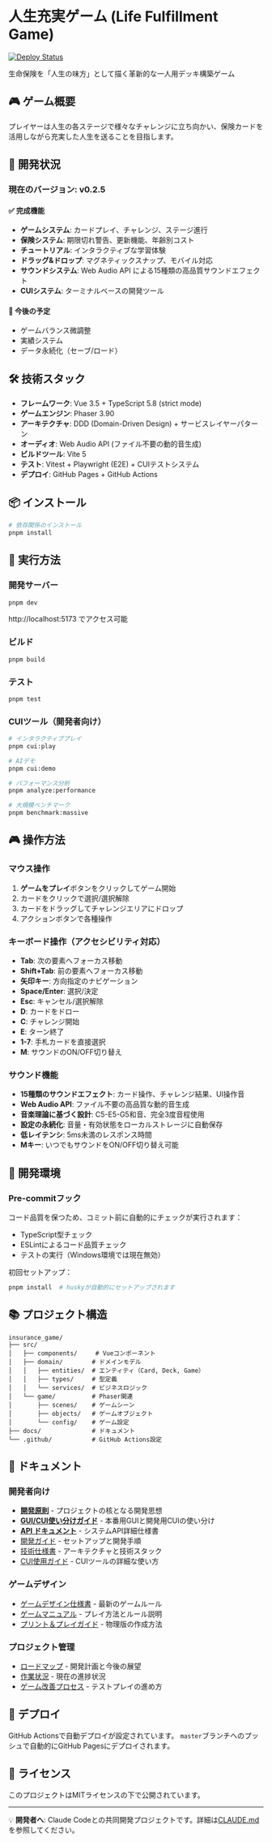 # 人生充実ゲーム (Life Fulfillment Game)

[![Deploy Status](https://github.com/shishihs/insurance_self_game/workflows/Deploy%20to%20GitHub%20Pages/badge.svg)](https://github.com/shishihs/insurance_self_game/actions)

生命保険を「人生の味方」として描く革新的な一人用デッキ構築ゲーム

## 🎮 ゲーム概要

プレイヤーは人生の各ステージで様々なチャレンジに立ち向かい、保険カードを活用しながら充実した人生を送ることを目指します。

## 🚀 開発状況

### 現在のバージョン: v0.2.5

#### ✅ 完成機能
- **ゲームシステム**: カードプレイ、チャレンジ、ステージ進行
- **保険システム**: 期限切れ警告、更新機能、年齢別コスト
- **チュートリアル**: インタラクティブな学習体験
- **ドラッグ&ドロップ**: マグネティックスナップ、モバイル対応
- **サウンドシステム**: Web Audio API による15種類の高品質サウンドエフェクト
- **CUIシステム**: ターミナルベースの開発ツール

#### 🔄 今後の予定
- ゲームバランス微調整
- 実績システム
- データ永続化（セーブ/ロード）

## 🛠️ 技術スタック

- **フレームワーク**: Vue 3.5 + TypeScript 5.8 (strict mode)
- **ゲームエンジン**: Phaser 3.90
- **アーキテクチャ**: DDD (Domain-Driven Design) + サービスレイヤーパターン
- **オーディオ**: Web Audio API (ファイル不要の動的音生成)
- **ビルドツール**: Vite 5
- **テスト**: Vitest + Playwright (E2E) + CUIテストシステム
- **デプロイ**: GitHub Pages + GitHub Actions

## 📦 インストール

```bash
# 依存関係のインストール
pnpm install
```

## 🎯 実行方法

### 開発サーバー
```bash
pnpm dev
```

http://localhost:5173 でアクセス可能

### ビルド
```bash
pnpm build
```

### テスト
```bash
pnpm test
```

### CUIツール（開発者向け）
```bash
# インタラクティブプレイ
pnpm cui:play

# AIデモ
pnpm cui:demo

# パフォーマンス分析
pnpm analyze:performance

# 大規模ベンチマーク
pnpm benchmark:massive
```

## 🎮 操作方法

### マウス操作
1. **ゲームをプレイ**ボタンをクリックしてゲーム開始
2. カードをクリックで選択/選択解除
3. カードをドラッグしてチャレンジエリアにドロップ
4. アクションボタンで各種操作

### キーボード操作（アクセシビリティ対応）
- **Tab**: 次の要素へフォーカス移動
- **Shift+Tab**: 前の要素へフォーカス移動
- **矢印キー**: 方向指定のナビゲーション
- **Space/Enter**: 選択/決定
- **Esc**: キャンセル/選択解除
- **D**: カードをドロー
- **C**: チャレンジ開始
- **E**: ターン終了
- **1-7**: 手札カードを直接選択
- **M**: サウンドのON/OFF切り替え

### サウンド機能
- **15種類のサウンドエフェクト**: カード操作、チャレンジ結果、UI操作音
- **Web Audio API**: ファイル不要の高品質な動的音生成
- **音楽理論に基づく設計**: C5-E5-G5和音、完全3度音程使用
- **設定の永続化**: 音量・有効状態をローカルストレージに自動保存
- **低レイテンシ**: 5ms未満のレスポンス時間
- **Mキー**: いつでもサウンドをON/OFF切り替え可能

## 🔧 開発環境

### Pre-commitフック
コード品質を保つため、コミット前に自動的にチェックが実行されます：
- TypeScript型チェック
- ESLintによるコード品質チェック
- テストの実行（Windows環境では現在無効）

初回セットアップ：
```bash
pnpm install  # huskyが自動的にセットアップされます
```

## 📚 プロジェクト構造

```
insurance_game/
├── src/
│   ├── components/     # Vueコンポーネント
│   ├── domain/        # ドメインモデル
│   │   ├── entities/  # エンティティ（Card, Deck, Game）
│   │   ├── types/     # 型定義
│   │   └── services/  # ビジネスロジック
│   └── game/          # Phaser関連
│       ├── scenes/    # ゲームシーン
│       ├── objects/   # ゲームオブジェクト
│       └── config/    # ゲーム設定
├── docs/              # ドキュメント
└── .github/           # GitHub Actions設定
```

## 📖 ドキュメント

### 開発者向け
- **[開発原則](./docs/development/PRINCIPLES.md)** - プロジェクトの核となる開発思想
- **[GUI/CUI使い分けガイド](./docs/development/GUI_AND_CUI_USAGE_GUIDE.md)** - 本番用GUIと開発用CUIの使い分け
- **[API ドキュメント](./docs/development/API_DOCUMENTATION.md)** - システムAPI詳細仕様書
- [開発ガイド](./docs/development/DEVELOPMENT.md) - セットアップと開発手順
- [技術仕様書](./docs/design/TECH_SPEC.md) - アーキテクチャと技術スタック
- [CUI使用ガイド](./docs/CUI_USAGE.md) - CUIツールの詳細な使い方

### ゲームデザイン
- [ゲームデザイン仕様書](./docs/design/GAME_DESIGN.md) - 最新のゲームルール
- [ゲームマニュアル](./docs/manual/GAME_MANUAL.md) - プレイ方法とルール説明
- [プリント＆プレイガイド](./docs/manual/PRINT_AND_PLAY_GUIDE.md) - 物理版の作成方法

### プロジェクト管理
- [ロードマップ](./docs/planning/ROADMAP.md) - 開発計画と今後の展望
- [作業状況](./docs/planning/WORK_STATUS.md) - 現在の進捗状況
- [ゲーム改善プロセス](./docs/planning/GAME_IMPROVEMENT_PROCESS.md) - テストプレイの進め方

## 🚀 デプロイ

GitHub Actionsで自動デプロイが設定されています。
`master`ブランチへのプッシュで自動的にGitHub Pagesにデプロイされます。

## 📄 ライセンス

このプロジェクトはMITライセンスの下で公開されています。

---

💡 **開発者へ**: Claude Codeとの共同開発プロジェクトです。詳細は[CLAUDE.md](./CLAUDE.md)を参照してください。